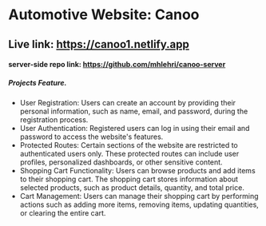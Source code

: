 # Automotive Website: Canoo
## Live link: https://canoo1.netlify.app
#### server-side repo link: https://github.com/mhlehri/canoo-server
##### Projects Feature.

- User Registration: Users can create an account by providing their personal information, such as name, email, and password, during the registration process.
- User Authentication: Registered users can log in using their email and password to access the website's features.
- Protected Routes: Certain sections of the website are restricted to authenticated users only. These protected routes can include user profiles, personalized dashboards, or other sensitive content.
- Shopping Cart Functionality: Users can browse products and add items to their shopping cart. The shopping cart stores information about selected products, such as product details, quantity, and total price.
- Cart Management: Users can manage their shopping cart by performing actions such as adding more items, removing items, updating quantities, or clearing the entire cart.
